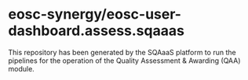 # eosc-synergy/eosc-user-dashboard.assess.sqaaas
This repository has been generated by the SQAaaS platform to run the pipelines
for the operation of the
Quality Assessment & Awarding (QAA)
module.